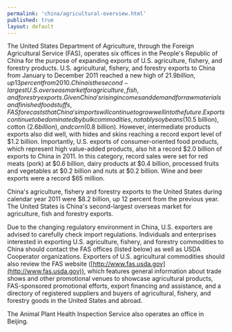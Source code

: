 ```yaml
---
permalink: 'china/agricultural-overview.html'
published: true
layout: default
---
```

The United States Department of Agriculture, through the Foreign Agricultural Service (FAS), operates six offices in the People's Republic of China for the purpose of expanding exports of U.S. agriculture, fishery, and forestry products. U.S. agricultural, fishery, and forestry exports to China from January to December 2011 reached a new high of $21.9 billion, up 13 percent from 2010. China is the second-largest U.S. overseas market for agriculture, fish, and forestry exports. Given China's rising incomes and demand for raw materials and finished foodstuffs, FAS forecasts that China's imports will continue to grow well into the future. Exports continue to be dominated by bulk commodities, notably soybeans ($10.5 billion), cotton ($2.6 billion), and corn ($0.8 billion). However, intermediate products exports also did well, with hides and skins reaching a record export level of $1.2 billion. Importantly, U.S. exports of consumer-oriented food products, which represent high value-added products, also hit a record $2.0 billion of exports to China in 2011. In this category, record sales were set for red meats (pork) at $0.6 billion, dairy products at $0.4 billion, processed fruits and vegetables at $0.2 billion and nuts at $0.2 billion. Wine and beer exports were a record $65 million.

China's agriculture, fishery and forestry exports to the United States during calendar year 2011 were $8.2 billion, up 12 percent from the previous year. The United States is China's second-largest overseas market for agriculture, fish and forestry exports.

Due to the changing regulatory environment in China, U.S. exporters are advised to carefully check import regulations. Individuals and enterprises interested in exporting U.S. agriculture, fishery, and forestry commodities to China should contact the FAS offices (listed below) as well as USDA Cooperator organizations. Exporters of U.S. agricultural commodities should also review the FAS website ([http://www.fas.usda.gov](http://www.fas.usda.gov)), which features general information about trade shows and other promotional venues to showcase agricultural products, FAS-sponsored promotional efforts, export financing and assistance, and a directory of registered suppliers and buyers of agricultural, fishery, and forestry goods in the United States and abroad.

The Animal Plant Health Inspection Service also operates an office in Beijing.
